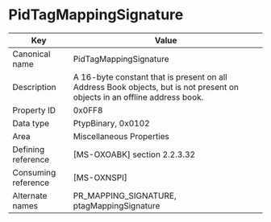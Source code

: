 # PidTagMappingSignature

| Key | Value |
|---|---|
| Canonical name | PidTagMappingSignature |
| Description | A 16-byte constant that is present on all Address Book objects, but is not present on objects in an offline address book. |
| Property ID | 0x0FF8 |
| Data type | PtypBinary, 0x0102 |
| Area | Miscellaneous Properties |
| Defining reference | [MS-OXOABK] section 2.2.3.32 |
| Consuming reference | [MS-OXNSPI] |
| Alternate names | PR_MAPPING_SIGNATURE, ptagMappingSignature |
